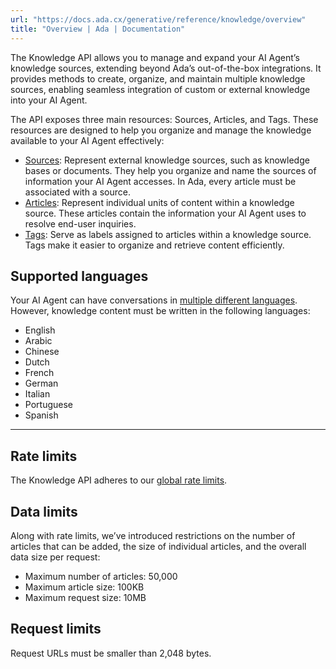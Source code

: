 ```yaml
---
url: "https://docs.ada.cx/generative/reference/knowledge/overview"
title: "Overview | Ada | Documentation"
---
```


The Knowledge API allows you to manage and expand your AI Agent’s knowledge sources, extending beyond Ada’s out-of-the-box integrations. It provides methods to create, organize, and maintain multiple knowledge sources, enabling seamless integration of custom or external knowledge into your AI Agent.

The API exposes three main resources: Sources, Articles, and Tags. These resources are designed to help you organize and manage the knowledge available to your AI Agent effectively:

- [Sources](https://docs.ada.cx/generative/reference/knowledge/sources): Represent external knowledge sources, such as knowledge bases or documents. They help you organize and name the sources of information your AI Agent accesses. In Ada, every article must be associated with a source.
- [Articles](https://docs.ada.cx/generative/reference/knowledge/articles): Represent individual units of content within a knowledge source. These articles contain the information your AI Agent uses to resolve end-user inquiries.
- [Tags](https://docs.ada.cx/generative/reference/knowledge/tags): Serve as labels assigned to articles within a knowledge source. Tags make it easier to organize and retrieve content efficiently.

## Supported languages

Your AI Agent can have conversations in [multiple different languages](https://docs.ada.cx/docs/setup/languages/about-multilingual-support). However, knowledge content must be written in the following languages:

- English
- Arabic
- Chinese
- Dutch
- French
- German
- Italian
- Portuguese
- Spanish

* * *

## Rate limits

The Knowledge API adheres to our [global rate limits](https://docs.ada.cx/generative/reference/introduction/limits).

## Data limits

Along with rate limits, we’ve introduced restrictions on the number of articles that can be added, the size of individual articles, and the overall data size per request:

- Maximum number of articles: 50,000
- Maximum article size: 100KB
- Maximum request size: 10MB

## Request limits

Request URLs must be smaller than 2,048 bytes.